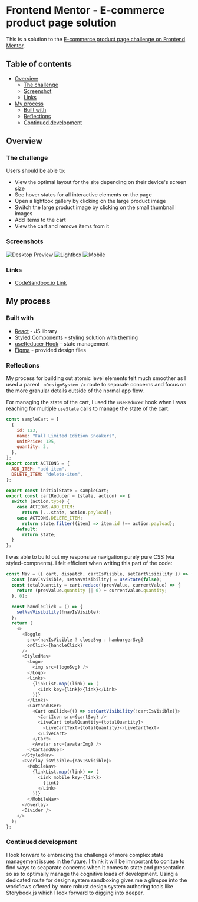 # Frontend Mentor - E-commerce product page solution

This is a solution to the [E-commerce product page challenge on Frontend Mentor](https://www.frontendmentor.io/challenges/ecommerce-product-page-UPsZ9MJp6).

## Table of contents

- [Overview](#overview)
  - [The challenge](#the-challenge)
  - [Screenshot](#screenshot)
  - [Links](#links)
- [My process](#my-process)
  - [Built with](#built-with)
  - [Reflections](#reflections)
  - [Continued development](#continued-development)

## Overview

### The challenge

Users should be able to:

- View the optimal layout for the site depending on their device's screen size
- See hover states for all interactive elements on the page
- Open a lightbox gallery by clicking on the large product image
- Switch the large product image by clicking on the small thumbnail images
- Add items to the cart
- View the cart and remove items from it

### Screenshots

![Desktop Preview](public/desktop-preview.jpg)
![Lightbox](public/active-states-lightbox.jpg)
![Mobile](public/mobile-design-basket-filled.jpg)

### Links

- [CodeSandbox.io Link](https://codesandbox.io/s/ecommerce-product-page-jvevtg?file=/package.json)

## My process

### Built with

- [React](https://reactjs.org/) - JS library
- [Styled Components](https://styled-components.com/) - styling solution with theming
- [useReducer Hook](https://reactjs.org/docs/hooks-reference.html#usereducer) - state management
- [Figma](https://www.figma.com/) - provided design files

### Reflections

My process for building out atomic level elements felt much smoother as I used a parent ` <DesignSystem />` route to separate concerns and focus on the more granular details outside of the normal app flow.

For managing the state of the cart, I used the `useReducer` hook when I was reaching for multiple `useState` calls to manage the state of the cart.

```js
const sampleCart = [
  {
    id: 123,
    name: "Fall Limited Edition Sneakers",
    unitPrice: 125,
    quantity: 3,
  },
];
export const ACTIONS = {
  ADD_ITEM: "add-item",
  DELETE_ITEM: "delete-item",
};

export const initialState = sampleCart;
export const cartReducer = (state, action) => {
  switch (action.type) {
    case ACTIONS.ADD_ITEM:
      return [...state, action.payload];
    case ACTIONS.DELETE_ITEM:
      return state.filter((item) => item.id !== action.payload);
    default:
      return state;
  }
};
```

I was able to build out my responsive navigation purely pure CSS (via styled-compnents). I felt efficient when writing this part of the code:

```js
const Nav = ({ cart, dispatch, cartIsVisible, setCartVisibility }) => {
  const [navIsVisible, setNavVisibility] = useState(false);
  const totalQuantity = cart.reduce((prevValue, currentValue) => {
    return (prevValue.quantity || 0) + currentValue.quantity;
  }, 0);

  const handleClick = () => {
    setNavVisibility(!navIsVisible);
  };
  return (
    <>
      <Toggle
        src={navIsVisible ? closeSvg : hamburgerSvg}
        onClick={handleClick}
      />
      <StyledNav>
        <Logo>
          <img src={logoSvg} />
        </Logo>
        <Links>
          {linkList.map((link) => (
            <Link key={link}>{link}</Link>
          ))}
        </Links>
        <CartandUser>
          <Cart onClick={() => setCartVisibility(!cartIsVisible)}>
            <CartIcon src={cartSvg} />
            <LiveCart totalQuantity={totalQuantity}>
              <LiveCartText>{totalQuantity}</LiveCartText>
            </LiveCart>
          </Cart>
          <Avatar src={avatarImg} />
        </CartandUser>
      </StyledNav>
      <Overlay isVisible={navIsVisible}>
        <MobileNav>
          {linkList.map((link) => (
            <Link mobile key={link}>
              {link}
            </Link>
          ))}
        </MobileNav>
      </Overlay>
      <Divider />
    </>
  );
};
```

### Continued development

I look forward to embracing the challenge of more complex state management issues in the future. I think it will be imnportant to conitue to find ways to seaparate concerns when it comes to state and presentation so as to optimally manage the cognitive loads of development. Using a dedicated route for design system sandboxing gives me a glimpse into the workflows offered by more robust design system authoring tools like Storybook.js which I look forward to digging into deeper.
